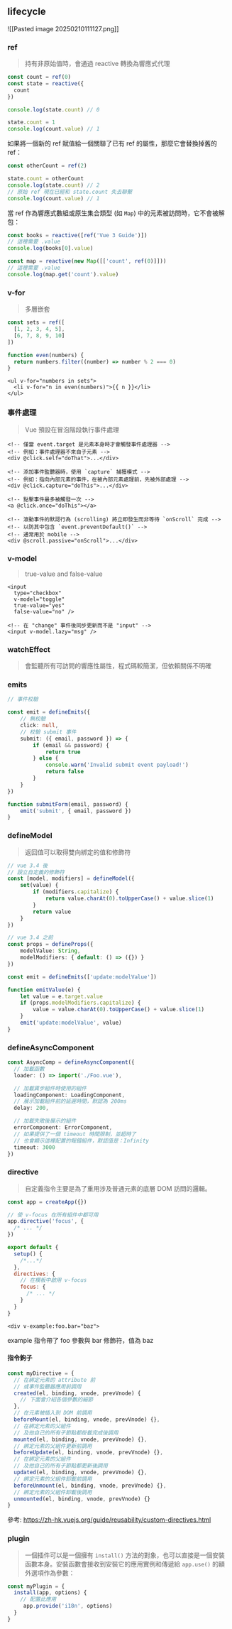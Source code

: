 
## lifecycle

![[Pasted image 20250210111127.png]]

### ref

> 持有非原始值時，會通過 reactive 轉換為響應式代理


```js
const count = ref(0)
const state = reactive({
  count
})

console.log(state.count) // 0

state.count = 1
console.log(count.value) // 1
```

如果將一個新的 ref 賦值給一個關聯了已有 ref 的屬性，那麼它會替換掉舊的 ref：

```js
const otherCount = ref(2)

state.count = otherCount
console.log(state.count) // 2
// 原始 ref 現在已經和 state.count 失去聯繫
console.log(count.value) // 1
```

當 ref 作為響應式數組或原生集合類型 (如 `Map`) 中的元素被訪問時，它不會被解包：

```js
const books = reactive([ref('Vue 3 Guide')])
// 這裡需要 .value
console.log(books[0].value)

const map = reactive(new Map([['count', ref(0)]]))
// 這裡需要 .value
console.log(map.get('count').value)
```

### v-for

> 多層嵌套

```js
const sets = ref([
  [1, 2, 3, 4, 5],
  [6, 7, 8, 9, 10]
])

function even(numbers) {
  return numbers.filter((number) => number % 2 === 0)
}
```

```vue
<ul v-for="numbers in sets">
  <li v-for="n in even(numbers)">{{ n }}</li>
</ul>
```

### 事件處理

> Vue 預設在冒泡階段執行事件處理

```vue
<!-- 僅當 event.target 是元素本身時才會觸發事件處理器 -->
<!-- 例如：事件處理器不來自子元素 -->
<div @click.self="doThat">...</div>

<!-- 添加事件監聽器時，使用 `capture` 捕獲模式 -->
<!-- 例如：指向內部元素的事件，在被內部元素處理前，先被外部處理 -->
<div @click.capture="doThis">...</div>

<!-- 點擊事件最多被觸發一次 --> 
<a @click.once="doThis"></a>

<!-- 滾動事件的默認行為 (scrolling) 將立即發生而非等待 `onScroll` 完成 -->
<!-- 以防其中包含 `event.preventDefault()` -->
<!-- 通常用於 mobile -->
<div @scroll.passive="onScroll">...</div>
```

### v-model

> true-value and false-value

```vue
<input
  type="checkbox"
  v-model="toggle"
  true-value="yes"
  false-value="no" />
```

```vue
<!-- 在 "change" 事件後同步更新而不是 "input" -->
<input v-model.lazy="msg" />
```

### watchEffect

> 會監聽所有可訪問的響應性屬性，程式碼較簡潔，但依賴關係不明確


### emits

```typescript
// 事件校驗

const emit = defineEmits({
	// 無校驗
	click: null,
	// 校驗 submit 事件
	submit: ({ email, password }) => {
		if (email && password) {
			return true
		} else {
			console.warn('Invalid submit event payload!')
			return false
		}
	}
})

function submitForm(email, password) {
	emit('submit', { email, password })
}
```


### defineModel

> 返回值可以取得雙向綁定的值和修飾符

```typescript
// vue 3.4 後
// 設立自定義的修飾符
const [model, modifiers] = defineModel({
	set(value) {
		if (modifiers.capitalize) {
			return value.charAt(0).toUpperCase() + value.slice(1)
		}
		return value
	} 
})
```


```typescript
// vue 3.4 之前
const props = defineProps({
	modelValue: String,
	modelModifiers: { default: () => ({}) }
})

const emit = defineEmits(['update:modelValue'])

function emitValue(e) { 
	let value = e.target.value
	if (props.modelModifiers.capitalize) {
		value = value.charAt(0).toUpperCase() + value.slice(1)
	} 
	emit('update:modelValue', value)
}
```


### defineAsyncComponent

```typescript
const AsyncComp = defineAsyncComponent({
  // 加載函數
  loader: () => import('./Foo.vue'),

  // 加載異步組件時使用的組件
  loadingComponent: LoadingComponent,
  // 展示加載組件前的延遲時間，默認為 200ms
  delay: 200,

  // 加載失敗後展示的組件
  errorComponent: ErrorComponent,
  // 如果提供了一個 timeout 時間限制，並超時了
  // 也會顯示這裡配置的報錯組件，默認值是：Infinity
  timeout: 3000
})
```


### directive

> 自定義指令主要是為了重用涉及普通元素的底層 DOM 訪問的邏輯。

```js
const app = createApp({})

// 使 v-focus 在所有組件中都可用
app.directive('focus', {
  /* ... */
})
```

```js
export default {
  setup() {
    /*...*/
  },
  directives: {
    // 在模板中啟用 v-focus
    focus: {
      /* ... */
    }
  }
}
```

```vue
<div v-example:foo.bar="baz">
```

example 指令帶了 foo 參數與 bar 修飾符，值為 baz

#### 指令鉤子

```js
const myDirective = {
  // 在綁定元素的 attribute 前
  // 或事件監聽器應用前調用
  created(el, binding, vnode, prevVnode) {
    // 下面會介紹各個參數的細節
  },
  // 在元素被插入到 DOM 前調用
  beforeMount(el, binding, vnode, prevVnode) {},
  // 在綁定元素的父組件
  // 及他自己的所有子節點都掛載完成後調用
  mounted(el, binding, vnode, prevVnode) {},
  // 綁定元素的父組件更新前調用
  beforeUpdate(el, binding, vnode, prevVnode) {},
  // 在綁定元素的父組件
  // 及他自己的所有子節點都更新後調用
  updated(el, binding, vnode, prevVnode) {},
  // 綁定元素的父組件卸載前調用
  beforeUnmount(el, binding, vnode, prevVnode) {},
  // 綁定元素的父組件卸載後調用
  unmounted(el, binding, vnode, prevVnode) {}
}
```

參考: https://zh-hk.vuejs.org/guide/reusability/custom-directives.html


### plugin

> 一個插件可以是一個擁有 `install()` 方法的對象，也可以直接是一個安裝函數本身。安裝函數會接收到安裝它的應用實例和傳遞給 `app.use()` 的額外選項作為參數：

```js
const myPlugin = {
  install(app, options) {
    // 配置此應用
     app.provide('i18n', options)
  }
}
```

